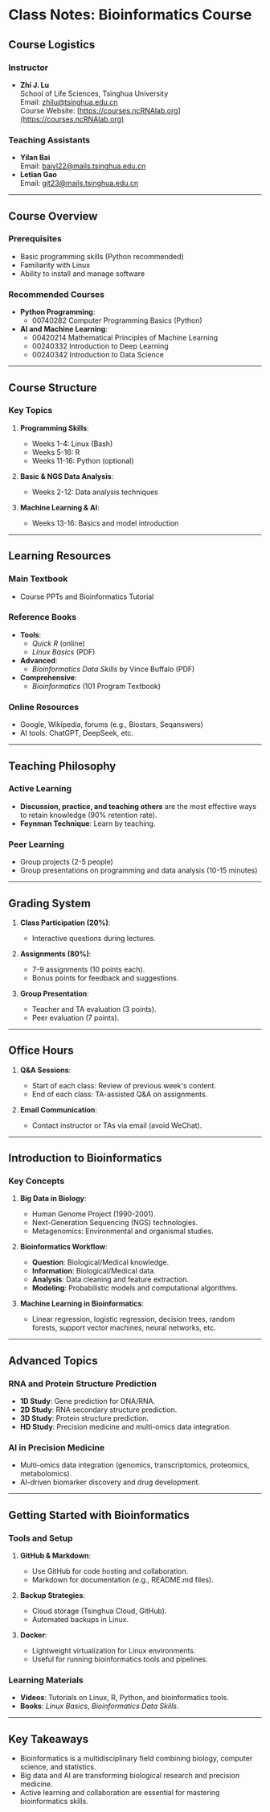 # Class Notes: Bioinformatics Course

## Course Logistics

### Instructor
- **Zhi J. Lu**  
  School of Life Sciences, Tsinghua University  
  Email: zhilu@tsinghua.edu.cn  
  Course Website: [https://courses.ncRNAlab.org](https://courses.ncRNAlab.org)

### Teaching Assistants
- **Yilan Bai**  
  Email: baiyl22@mails.tsinghua.edu.cn  
- **Letian Gao**  
  Email: git23@mails.tsinghua.edu.cn

---

## Course Overview

### Prerequisites
- Basic programming skills (Python recommended)
- Familiarity with Linux
- Ability to install and manage software

### Recommended Courses
- **Python Programming**:  
  - 00740282 Computer Programming Basics (Python)
- **AI and Machine Learning**:  
  - 00420214 Mathematical Principles of Machine Learning  
  - 00240332 Introduction to Deep Learning  
  - 00240342 Introduction to Data Science

---

## Course Structure

### Key Topics
1. **Programming Skills**:
   - Weeks 1-4: Linux (Bash)
   - Weeks 5-16: R
   - Weeks 11-16: Python (optional)

2. **Basic & NGS Data Analysis**:
   - Weeks 2-12: Data analysis techniques

3. **Machine Learning & AI**:
   - Weeks 13-16: Basics and model introduction

---

## Learning Resources

### Main Textbook
- Course PPTs and Bioinformatics Tutorial

### Reference Books
- **Tools**:
  - *Quick R* (online)
  - *Linux Basics* (PDF)
- **Advanced**:
  - *Bioinformatics Data Skills* by Vince Buffalo (PDF)
- **Comprehensive**:
  - *Bioinformatics* (101 Program Textbook)

### Online Resources
- Google, Wikipedia, forums (e.g., Biostars, Seqanswers)
- AI tools: ChatGPT, DeepSeek, etc.

---

## Teaching Philosophy

### Active Learning
- **Discussion, practice, and teaching others** are the most effective ways to retain knowledge (90% retention rate).
- **Feynman Technique**: Learn by teaching.

### Peer Learning
- Group projects (2-5 people)
- Group presentations on programming and data analysis (10-15 minutes)

---

## Grading System

1. **Class Participation (20%)**:
   - Interactive questions during lectures.

2. **Assignments (80%)**:
   - 7-9 assignments (10 points each).
   - Bonus points for feedback and suggestions.

3. **Group Presentation**:
   - Teacher and TA evaluation (3 points).
   - Peer evaluation (7 points).

---

## Office Hours

1. **Q&A Sessions**:
   - Start of each class: Review of previous week's content.
   - End of each class: TA-assisted Q&A on assignments.

2. **Email Communication**:
   - Contact instructor or TAs via email (avoid WeChat).

---

## Introduction to Bioinformatics

### Key Concepts
1. **Big Data in Biology**:
   - Human Genome Project (1990-2001).
   - Next-Generation Sequencing (NGS) technologies.
   - Metagenomics: Environmental and organismal studies.

2. **Bioinformatics Workflow**:
   - **Question**: Biological/Medical knowledge.
   - **Information**: Biological/Medical data.
   - **Analysis**: Data cleaning and feature extraction.
   - **Modeling**: Probabilistic models and computational algorithms.

3. **Machine Learning in Bioinformatics**:
   - Linear regression, logistic regression, decision trees, random forests, support vector machines, neural networks, etc.

---

## Advanced Topics

### RNA and Protein Structure Prediction
- **1D Study**: Gene prediction for DNA/RNA.
- **2D Study**: RNA secondary structure prediction.
- **3D Study**: Protein structure prediction.
- **HD Study**: Precision medicine and multi-omics data integration.

### AI in Precision Medicine
- Multi-omics data integration (genomics, transcriptomics, proteomics, metabolomics).
- AI-driven biomarker discovery and drug development.

---

## Getting Started with Bioinformatics

### Tools and Setup
1. **GitHub & Markdown**:
   - Use GitHub for code hosting and collaboration.
   - Markdown for documentation (e.g., README.md files).

2. **Backup Strategies**:
   - Cloud storage (Tsinghua Cloud, GitHub).
   - Automated backups in Linux.

3. **Docker**:
   - Lightweight virtualization for Linux environments.
   - Useful for running bioinformatics tools and pipelines.

### Learning Materials
- **Videos**: Tutorials on Linux, R, Python, and bioinformatics tools.
- **Books**: *Linux Basics*, *Bioinformatics Data Skills*.

---

## Key Takeaways
- Bioinformatics is a multidisciplinary field combining biology, computer science, and statistics.
- Big data and AI are transforming biological research and precision medicine.
- Active learning and collaboration are essential for mastering bioinformatics skills.
